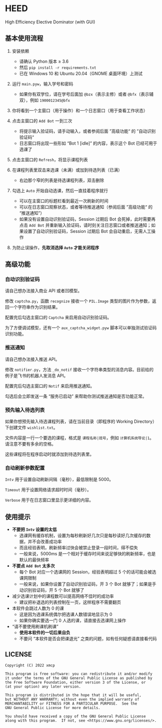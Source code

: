 # HEED
High Efficiency Elective Dominator (with GUI)



## 基本使用流程

1. 安装依赖
     - 请确认 Python 版本 ≥ 3.6
     - 然后 `pip install -r requirements.txt`
     - 已在 Windows 10 和 Ubuntu 20.04（GNOME 桌面环境）上测试
2. 运行 `main.pyw`，输入学号和密码
   - 如果你有双学位，请在学号后面加 `@bzx`（表示主修）或者 `@bfx`（表示辅双），例如 `1900012345@bfx` 
3. 你将看到一个主窗口（用于操作）和一个日志窗口（用于查看工作状态）
4. 点击主窗口的 `Add Bot` 一到三次
   - 将提示输入验证码，请手动输入，或者参阅后面 ”高级功能“ 的 ”自动识别验证码“
   - 日志窗口将出现一些形如 “Bot 1 [idle]” 的内容，表示这个 Bot 已经可用于选课了
5. 点击主窗口的 `Refresh`，将显示课程列表
6. 在课程列表里双击来选课（未满）或加到待选列表（已满）
     - 右边那个窄的列表是待选课程列表，双击删除
7. 勾选上 `Auto` 开始自动选课，然后一直挂着程序就行
   - 可以在主窗口的标题栏看到最近一次刷新的时间
   - 可以在日志窗口观察状态，或者等待推送通知（参阅后面 ”高级功能“ 的 “推送通知”）
   - 如果没有设置自动识别验证码，Session 过期后 Bot 会死掉，此时需要再点击 `Add Bot` 并重新输入验证码，请时刻关注日志窗口或者推送通知；如果设置了自动识别验证码，Session 过期后 Bot 会自动重启，无需人工操作

8. 为防止误操作，**先取消选择 `Auto` 才能关闭程序**



## 高级功能

### 自动识别验证码

请自己想办法接入商业 API 或者凹模型。

修改 `captcha.py`，函数 `recognize` 接收一个 `PIL.Image` 类型的图片作为参数，返回一个字符串作为识别结果。

配置完后勾选主窗口的 `Captcha` 来启用自动识别验证码。

为了方便调试模型，还有一个 `aux_captcha_widget.pyw` 脚本可以单独测试验证码识别功能。



### 推送通知

请自己想办法接入推送 API。

修改 `notifier.py`，方法 `_do_notif` 接收一个字符串类型的消息内容。目前给的例子是飞书的机器人发消息 API。

配置完后勾选主窗口的 `Notif` 来启用推送通知。

勾选后会立即发送一条 “服务已启动” 来帮助你测试推送通知是否功能正常。



### 预先输入待选列表

如果你想预先输入待选课程列表，请在当前目录（即程序的 Working Directory）下创建文件 `wishlist.txt`。

文件内容是一行一个要选的课程，格式是 `课程名称|班号`，例如 `计算机系统导论|1`。请注意不要有多余的空格。

这些课程将在程序启动时就添加到待选列表里。



### 自动刷新参数配置

`Intv` 用于设置自动刷新间隔（毫秒），最低限制是 5000。

`Timeout` 用于设置网络请求超时时间（毫秒）。

`Verbose` 用于在日志窗口里显示更详细的内容。



## 使用提示

- **不要把 `Intv` 设置的太低**
  - 选课网有缓存机制，设置为每秒刷新好几次只是每秒读好几次缓存的数据，并不会改善成功率
  - 而且经验表明，刷新频率过快会被禁止登录一段时间，得不偿失
  - 一般来说，5000ms 是一个相对于缓存时间来说足够快的刷新频率，也是默认的最快频率
- **不要点 `Add Bot` 太多次**
  - 每个 Bot 对应一个选课网的 Session，经验表明超过 5 个的话可能会被选课网限制
  - 一般来说，如果你设置了自动识别验证码，开 3 个 Bot 就够了；如果是手动识别验证码，开 5 个 Bot 就够了
- 减少选课计划中的课程数可以提高网络不佳时的成功率
  - 建议把补退选的列表控制在一页，这样程序不需要翻页
- 本软件会跳过人数为 0 的课
  - 这是因为选课系统偶尔把选课人数错误地显示为 0
  - 如果你确实要选一门 0 人选的课，请直接去选课网上操作
- “请不要使用刷课机刷课”
  - **使用本软件的一切后果自负**
  - 不要问 “本软件是否会把课退光” 之类的问题，如有任何疑惑请直接看代码



## LICENSE

```
Copyright (C) 2022 xmcp

This program is free software: you can redistribute it and/or modify
it under the terms of the GNU General Public License as published by
the Free Software Foundation, either version 3 of the License, or
(at your option) any later version.

This program is distributed in the hope that it will be useful,
but WITHOUT ANY WARRANTY; without even the implied warranty of
MERCHANTABILITY or FITNESS FOR A PARTICULAR PURPOSE.  See the
GNU General Public License for more details.

You should have received a copy of the GNU General Public License
along with this program.  If not, see <https://www.gnu.org/licenses/>.
```
